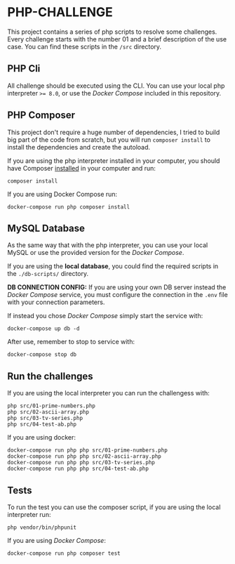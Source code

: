 # PHP-CHALLENGE

This project contains a series of php scripts to resolve some challenges. Every challenge starts with the number 01 and 
a brief description of the use case. You can find these scripts in the `/src` directory.

## PHP Cli

All challenge should be executed using the CLI. You can use your local php interpreter `>= 8.0`, or use the *Docker Compose* included in this repository.

## PHP Composer

This project don't require a huge number of dependencies, I tried to build big part of the code from scratch,
but you will run `composer install` to install the dependencies and create the autoload.

If you are using the php interpreter installed in your computer, you should have Composer
[installed](https://getcomposer.org/doc/00-intro.md#installation-linux-unix-macos) in your computer and run:

    composer install

If you are using Docker Compose run:
    
    docker-compose run php composer install

## MySQL Database

As the same way that with the php interpreter, you can use your local MySQL or use the provided version for the
*Docker Compose*.

If you are using the **local database**, you could find the required scripts in the `./db-scripts/` directory.

**DB CONNECTION CONFIG:** If you are using your own DB server instead the *Docker Compose* service,  you must configure 
the connection in the `.env` file with your connection parameters. 

If instead you chose *Docker Compose* simply start the service with:

    docker-compose up db -d

After use, remember to stop to service with:

    docker-compose stop db

## Run the challenges 

If you are using the local interpreter you can run the challengess with:

    php src/01-prime-numbers.php
    php src/02-ascii-array.php
    php src/03-tv-series.php
    php src/04-test-ab.php

If you are using docker: 

    docker-compose run php php src/01-prime-numbers.php
    docker-compose run php php src/02-ascii-array.php
    docker-compose run php php src/03-tv-series.php
    docker-compose run php php src/04-test-ab.php

## Tests

To run the test you can use the composer script, if you are using the local interpreter run:

    php vendor/bin/phpunit

If you are using *Docker Compose*:

    docker-compose run php composer test
